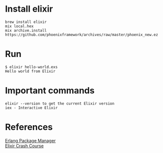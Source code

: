 # Install elixir
```
brew install elixir
mix local.hex
mix archive.install https://github.com/phoenixframework/archives/raw/master/phoenix_new.ez
```

# Run
```
$ elixir hello-world.exs
Hello world from Elixir
```


# Important commands

    elixir --version to get the current Elixir version
    iex - Interactive Elixir
    

# References
[Erlang Package Manager](https://hex.pm/)    
[Elixir Crash Course](http://elixir-lang.org/crash-course.html)